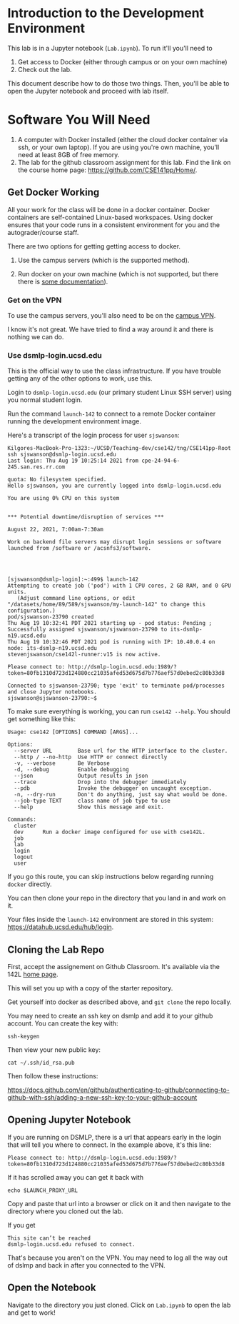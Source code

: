 # Introduction to the Development Environment

This lab is in a Jupyter notebook (`Lab.ipynb`).  To run it'll you'll need to 

1.  Get access to Docker (either through campus or on your own machine)
2.  Check out the lab.

This document describe how to do those two things.  Then, you'll be able to
open the Jupyter notebook and proceed with lab itself.

# Software You Will Need

1. A computer with Docker installed (either the cloud docker container via ssh, or your own laptop).  If you are using you're own machine, you'll need at least 8GB of free memory.
2. The lab for the github classroom assignment for this lab.  Find the link on the course home page: https://github.com/CSE141pp/Home/.

## Get Docker Working

All your work for the class will be done in a docker container.  Docker
containers are self-contained Linux-based workspaces.  Using docker ensures
that your code runs in a consistent environment for you and the
autograder/course staff.

There are two options for getting getting access to docker.

1.  Use the campus servers (which is the supported method).

2.  Run docker on your own machine (which is not supported, but there there is
    [some documentation](RunningDocker.md)).

### Get on the VPN

To use the campus servers, you'll also need to be on the [campus
VPN](https://blink.ucsd.edu/technology/network/connections/off-campus/VPN/).  

I know it's not great.  We have tried to find a way around it and there is nothing we can do.

### Use dsmlp-login.ucsd.edu

This is the official way to use the class infrastructure.  If you have trouble
getting any of the other options to work, use this.

Login to `dsmlp-login.ucsd.edu` (our primary student Linux SSH server) using you normal student login.

Run the command `launch-142` to connect to a remote Docker container running the development environment image.

Here's a transcript of the login process for user `sjswanson`:

```
Kilgores-MacBook-Pro-1323:~/UCSD/Teaching-dev/cse142/tng/CSE141pp-Root ssh sjswanson@dsmlp-login.ucsd.edu
Last login: Thu Aug 19 10:25:14 2021 from cpe-24-94-6-245.san.res.rr.com

quota: No filesystem specified.
Hello sjswanson, you are currently logged into dsmlp-login.ucsd.edu

You are using 0% CPU on this system


*** Potential downtime/disruption of services ***

August 22, 2021, 7:00am-7:30am

Work on backend file servers may disrupt login sessions or software launched from /software or /acsnfs3/software.




[sjswanson@dsmlp-login]:~:499$ launch-142
Attempting to create job ('pod') with 1 CPU cores, 2 GB RAM, and 0 GPU units.
   (Adjust command line options, or edit "/datasets/home/89/589/sjswanson/my-launch-142" to change this configuration.)
pod/sjswanson-23790 created
Thu Aug 19 10:32:41 PDT 2021 starting up - pod status: Pending ; Successfully assigned sjswanson/sjswanson-23790 to its-dsmlp-n19.ucsd.edu
Thu Aug 19 10:32:46 PDT 2021 pod is running with IP: 10.40.0.4 on node: its-dsmlp-n19.ucsd.edu
stevenjswanson/cse142l-runner:v15 is now active.

Please connect to: http://dsmlp-login.ucsd.edu:1989/?token=80fb1310d723d124880cc21035afed53d675d7b776aef57d0ebed2c80b33d8

Connected to sjswanson-23790; type 'exit' to terminate pod/processes and close Jupyter notebooks.
sjswanson@sjswanson-23790:~$
```

To make sure everything is working, you can run `cse142 --help`.  You should get something like this:

```
Usage: cse142 [OPTIONS] COMMAND [ARGS]...

Options:
  --server URL        Base url for the HTTP interface to the cluster.
  --http / --no-http  Use HTTP or connect directly
  -v, --verbose       Be Verbose
  -d, --debug         Enable debugging
  --json              Output results in json
  --trace             Drop into the debugger immediately
  --pdb               Invoke the debugger on uncaught exception.
  -n, --dry-run       Don't do anything, just say what would be done.
  --job-type TEXT     class name of job type to use
  --help              Show this message and exit.

Commands:
  cluster
  dev      Run a docker image configured for use with cse142L.
  job
  lab
  login
  logout
  user
```

If you go this route, you can skip instructions below regarding running
`docker` directly.

You can then clone your repo in the directory that you land in and work on it.

Your files inside the `launch-142` environment are stored in this system:
https://datahub.ucsd.edu/hub/login.

## Cloning the Lab Repo

First, accept the assignement on Github Classroom.  It's available via the 142L
[home page](https://github.com/CSE141pp/Home/).

This will set you up with a copy of the starter repository.

Get yourself into docker as described above, and `git clone` the repo locally.

You may need to create an ssh key on dsmlp and add it to your github account.  You can create the key with:

```
ssh-keygen
```

Then view your new public key:

```
cat ~/.ssh/id_rsa.pub
```

Then follow these instructions:

https://docs.github.com/en/github/authenticating-to-github/connecting-to-github-with-ssh/adding-a-new-ssh-key-to-your-github-account


## Opening Jupyter Notebook

If you are running on DSMLP, there is a url that appears early in the login
that will tell you where to connect.  In the example above, it's this line:

```
Please connect to: http://dsmlp-login.ucsd.edu:1989/?token=80fb1310d723d124880cc21035afed53d675d7b776aef57d0ebed2c80b33d8
```

If it has scrolled away you can get it back with 

```
echo $LAUNCH_PROXY_URL
```

Copy and paste that url into a browser or click on it and then navigate to the directory where you cloned out the lab.

If you get

```
This site can’t be reached
dsmlp-login.ucsd.edu refused to connect.
```

That's because you aren't on the VPN.  You may need to log all the way out of dslmp and back in after you connected to the VPN.
 

## Open the Notebook

Navigate to the directory you just cloned.   Click on `Lab.ipynb` to open the lab and get to work!

